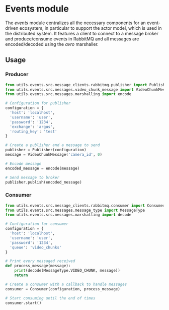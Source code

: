 # Events module

The *events* module centralizes all the necessary components for an event-driven ecosystem, in particular to support the 
actor model, which is used in the distributed system. It features a client to connect to a message broker and 
produce/consume events in RabbitMQ and all messages are encoded/decoded using the _avro_ marshaller.


## Usage

### Producer

```python
from utils.events.src.message_clients.rabbitmq.publisher import Publisher
from utils.events.src.messages.video_chunk_message import VideoChunkMessage
from utils.events.src.messages.marshalling import encode

# Configuration for publisher
configuration = {
  'host': 'localhost',
  'username': 'user',
  'password': '1234',
  'exchange': 'argus',
  'routing_key': 'test'
}

# Create a publisher and a message to send
publisher = Publisher(configuration)
message = VideoChunkMessage('camera_id', 0)

# Encode message
encoded_message = encode(message)

# Send message to broker
publisher.publish(encoded_message)
```

### Consumer

```python
from utils.events.src.message_clients.rabbitmq.consumer import Consumer
from utils.events.src.messages.message_type import MessageType
from utils.events.src.messages.marshalling import decode

# Configuration for consumer
configuration = {
  'host': 'localhost',
  'username': 'user',
  'password': '1234',
  'queue': 'video_chunks'
}

# Print every messaged received
def process_message(message):
    print(decode(MessageType.VIDEO_CHUNK, message))
    return

# Create a consumer with a callback to handle messages
consumer = Consumer(configuration, process_message)

# Start consuming until the end of times
consumer.start()
```